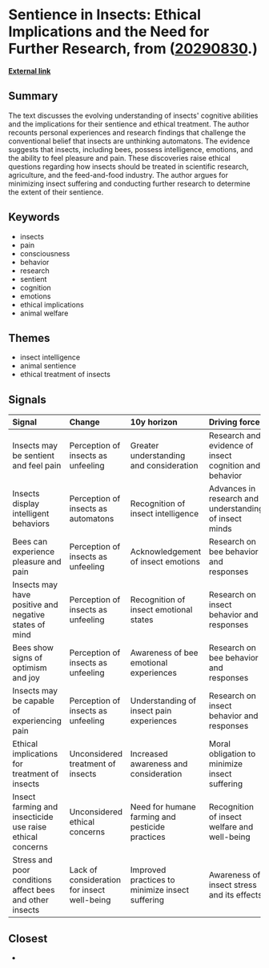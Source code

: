 # __Sentience in Insects: Ethical Implications and the Need for Further Research__, from ([20290830](https://kghosh.substack.com/p/20290830).)

__[External link](https://www.scientificamerican.com/article/do-insects-feel-joy-and-pain/)__



## Summary

The text discusses the evolving understanding of insects' cognitive abilities and the implications for their sentience and ethical treatment. The author recounts personal experiences and research findings that challenge the conventional belief that insects are unthinking automatons. The evidence suggests that insects, including bees, possess intelligence, emotions, and the ability to feel pleasure and pain. These discoveries raise ethical questions regarding how insects should be treated in scientific research, agriculture, and the feed-and-food industry. The author argues for minimizing insect suffering and conducting further research to determine the extent of their sentience.

## Keywords

* insects
* pain
* consciousness
* behavior
* research
* sentient
* cognition
* emotions
* ethical implications
* animal welfare

## Themes

* insect intelligence
* animal sentience
* ethical treatment of insects

## Signals

| Signal                                                    | Change                                      | 10y horizon                                     | Driving force                                          |
|:----------------------------------------------------------|:--------------------------------------------|:------------------------------------------------|:-------------------------------------------------------|
| Insects may be sentient and feel pain                     | Perception of insects as unfeeling          | Greater understanding and consideration         | Research and evidence of insect cognition and behavior |
| Insects display intelligent behaviors                     | Perception of insects as automatons         | Recognition of insect intelligence              | Advances in research and understanding of insect minds |
| Bees can experience pleasure and pain                     | Perception of insects as unfeeling          | Acknowledgement of insect emotions              | Research on bee behavior and responses                 |
| Insects may have positive and negative states of mind     | Perception of insects as unfeeling          | Recognition of insect emotional states          | Research on insect behavior and responses              |
| Bees show signs of optimism and joy                       | Perception of insects as unfeeling          | Awareness of bee emotional experiences          | Research on bee behavior and responses                 |
| Insects may be capable of experiencing pain               | Perception of insects as unfeeling          | Understanding of insect pain experiences        | Research on insect behavior and responses              |
| Ethical implications for treatment of insects             | Unconsidered treatment of insects           | Increased awareness and consideration           | Moral obligation to minimize insect suffering          |
| Insect farming and insecticide use raise ethical concerns | Unconsidered ethical concerns               | Need for humane farming and pesticide practices | Recognition of insect welfare and well-being           |
| Stress and poor conditions affect bees and other insects  | Lack of consideration for insect well-being | Improved practices to minimize insect suffering | Awareness of insect stress and its effects             |

## Closest

* 